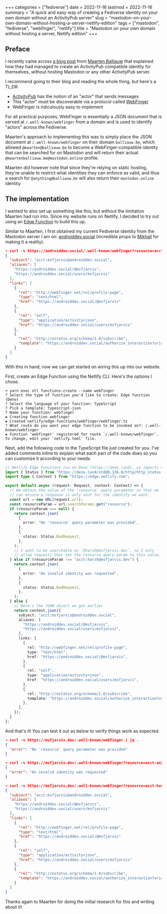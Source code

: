+++
categories = ["fediverse"]
date = 2022-11-16
lastmod = 2022-11-16
summary = "A quick and easy way of creating a Fediverse identity on your own domain without an ActivityPub server"
slug = "mastodon-on-your-own-domain-without-hosting-a-server-netlify-edition"
tags = ["mastodon", "fediverse", "webfinger", "netlify"]
title = "Mastodon on your own domain without hosting a server, Netlify edition"
+++

## Preface

I recently came across [a blog post](https://blog.maartenballiauw.be/post/2022/11/05/mastodon-own-donain-without-hosting-server.html) from [Maarten Balliauw](https://mastodon.online/@maartenballiauw) that explained how they had managed to create an ActivityPub compatible identity for themselves, without hosting Mastodon or any other ActivityPub server.

I recommend going to their blog and reading the whole thing, but here's a TL;DR

- [ActivityPub](https://activitypub.rocks/) has the notion of an "actor" that sends messages
- This "actor" must be discoverable via a protocol called [WebFinger](https://webfinger.net)
- WebFinger is ridiculously easy to implement

For all practical purposes, WebFinger is essentially a JSON document that is served at `/.well-known/webfinger` from a domain and is used to identify "actors" across the Fediverse.

Maarten's approach to implementing this was to simply place the JSON document at `/.well-known/webfinger` on their domain `balliauw.be`, which allowed `@maarten@balliauw.be` to become a WebFinger-compatible identity that can be searched for on Mastodon and will return their actual `@maartenballiauw.be@mastodon.online` profile.

Maarten did however note that since they're relying on static hosting, they're unable to restrict what identities they can enforce as valid, and thus a search for `@anything@balliauw.be` will also return their `mastodon.online` identity.

## The implementation

I wanted to also set up something like this, but without the limitation Maarten had run into. Since my website runs on Netlify, I decided to try out using an [Edge Function](https://docs.netlify.com/edge-functions/overview/) to build this up.

Similar to Maarten, I first obtained my current Fediverse identity from the Mastodon server I am on: [androiddev.social](https://androiddev.social) (incredible props to [Mikhail](https://androiddev.social/@friendlymike) for making it a reality).

```json
➜ curl -s https://androiddev.social/.well-known/webfinger?resource=acct:msfjarvis@androiddev.social | jq .
{
  "subject": "acct:msfjarvis@androiddev.social",
  "aliases": [
    "https://androiddev.social/@msfjarvis",
    "https://androiddev.social/users/msfjarvis"
  ],
  "links": [
    {
      "rel": "http://webfinger.net/rel/profile-page",
      "type": "text/html",
      "href": "https://androiddev.social/@msfjarvis"
    },
    {
      "rel": "self",
      "type": "application/activity+json",
      "href": "https://androiddev.social/users/msfjarvis"
    },
    {
      "rel": "http://ostatus.org/schema/1.0/subscribe",
      "template": "https://androiddev.social/authorize_interaction?uri={uri}"
    }
  ]
}
```

With this in hand, now we can get started on wiring this up into our website.

First, create an Edge Function using the Netlify CLI. Here's the options I chose.

```
➜ yarn exec ntl functions:create --name webfinger
? Select the type of function you'd like to create: Edge function (Deno)
? Select the language of your function: TypeScript
? Pick a template: typescript-json
? Name your function: webfinger
◈ Creating function webfinger
◈ Created netlify/edge-functions/webfinger/webfinger.ts
? What route do you want your edge function to be invoked on?: /.well-known/webfinger
◈ Function 'webfinger' registered for route `/.well-known/webfinger`. To change, edit your `netlify.toml` file.
```

Next, add the following code to the TypeScript file just created for you. I've added comments inline to explain what each part of the code does so you can customize it according to your needs.

```typescript
// Netlify Edge Functions run on Deno (https://deno.land), so imports use URLs rather than package names.
import { Status } from "https://deno.land/std@0.136.0/http/http_status.ts";
import type { Context } from "https://edge.netlify.com";

export default async (request: Request, context: Context) => {
  // We obtain the value of the 'resource' query parameter so that we
  // can ensure a response is only sent for the identity we want.
  const url = new URL(request.url);
  const resourceParam = url.searchParams.get("resource");
  if (resourceParam === null) {
    return context.json(
      {
        error: "No 'resource' query parameter was provided",
      },
      {
        status: Status.BadRequest,
      },
    );
    // I want to be searchable as `@harsh@msfjarvis.dev`, so I only
    // allow requests that set the resource query param to this value.
  } else if (resourceParam !== "acct:harsh@msfjarvis.dev") {
    return context.json(
      {
        error: "An invalid identity was requested",
      },
      {
        status: Status.BadRequest,
      },
    );
  } else {
    // Here's the JSON object we got earlier
    return context.json({
      subject: "acct:msfjarvis@androiddev.social",
      aliases: [
        "https://androiddev.social/@msfjarvis",
        "https://androiddev.social/users/msfjarvis",
      ],
      links: [
        {
          rel: "http://webfinger.net/rel/profile-page",
          type: "text/html",
          href: "https://androiddev.social/@msfjarvis",
        },
        {
          rel: "self",
          type: "application/activity+json",
          href: "https://androiddev.social/users/msfjarvis",
        },
        {
          rel: "http://ostatus.org/schema/1.0/subscribe",
          template: "https://androiddev.social/authorize_interaction?uri={uri}",
        },
      ],
    });
  }
};
```

And that's it! You can test it out as below to verify things work as expected.

```json
➜ curl -s https://msfjarvis.dev/.well-known/webfinger | jq .
{
  "error": "No 'resource' query parameter was provided"
}

➜ curl -s https://msfjarvis.dev/.well-known/webfinger?resource=acct:anything@msfjarvis.dev | jq .
{
  "error": "An invalid identity was requested"
}

➜ curl -s https://msfjarvis.dev/.well-known/webfinger?resource=acct:harsh@msfjarvis.dev | jq .
{
  "subject": "acct:msfjarvis@androiddev.social",
  "aliases": [
    "https://androiddev.social/@msfjarvis",
    "https://androiddev.social/users/msfjarvis"
  ],
  "links": [
    {
      "rel": "http://webfinger.net/rel/profile-page",
      "type": "text/html",
      "href": "https://androiddev.social/@msfjarvis"
    },
    {
      "rel": "self",
      "type": "application/activity+json",
      "href": "https://androiddev.social/users/msfjarvis"
    },
    {
      "rel": "http://ostatus.org/schema/1.0/subscribe",
      "template": "https://androiddev.social/authorize_interaction?uri={uri}"
    }
  ]
}
```

Thanks again to Maarten for doing the initial research for this and writing about it!
